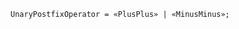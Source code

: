 <!-- This file is generated automatically by infrastructure scripts. Please don't edit by hand. -->

```{ .ebnf .slang-ebnf #UnaryPostfixOperator }
UnaryPostfixOperator = «PlusPlus» | «MinusMinus»;
```
